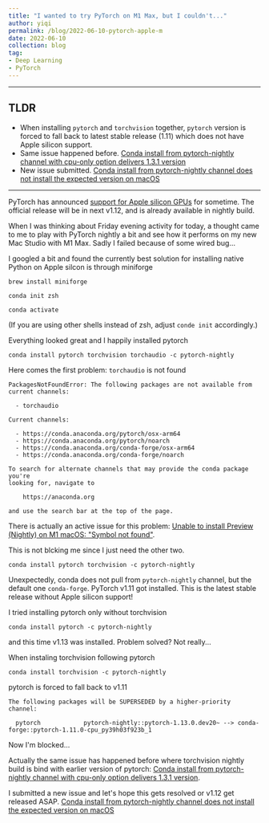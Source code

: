 ```yaml
---
title: "I wanted to try PyTorch on M1 Max, but I couldn't..."
author: yiqi
permalink: /blog/2022-06-10-pytorch-apple-m
date: 2022-06-10
collection: blog
tag:
- Deep Learning
- PyTorch
---
```


***
## TLDR

* When installing ```pytorch``` and ```torchvision``` together, ```pytorch``` version is forced to fall back to latest stable release (1.11) which does not have Apple silicon support.
* Same issue happened before. [Conda install from pytorch-nightly channel with cpu-only option delivers 1.3.1 version](https://github.com/pytorch/pytorch/issues/33103)
* New issue submitted. [Conda install from pytorch-nightly channel does not install the expected version on macOS](https://github.com/pytorch/pytorch/issues/79337)

***

PyTorch has announced [support for Apple silicon GPUs](https://pytorch.org/blog/introducing-accelerated-pytorch-training-on-mac/) for sometime. The official release will be in next v1.12, and is already available in nightly build.

When I was thinking about Friday evening activity for today, a thought came to me to play with PyTorch nightly a bit and see how it performs on my new Mac Studio with M1 Max. Sadly I failed because of some wired bug...

I googled a bit and found the currently best solution for installing native Python on Apple silcon is through miniforge

```
brew install miniforge

conda init zsh

conda activate
```

(If you are using other shells instead of zsh, adjust ```conde init``` accordingly.)

Everything looked great and I happily installed pytorch

```
conda install pytorch torchvision torchaudio -c pytorch-nightly
```

Here comes the first problem: ```torchaudio``` is not found

```
PackagesNotFoundError: The following packages are not available from current channels:

  - torchaudio

Current channels:

  - https://conda.anaconda.org/pytorch/osx-arm64
  - https://conda.anaconda.org/pytorch/noarch
  - https://conda.anaconda.org/conda-forge/osx-arm64
  - https://conda.anaconda.org/conda-forge/noarch

To search for alternate channels that may provide the conda package you're
looking for, navigate to

    https://anaconda.org

and use the search bar at the top of the page.
```

There is actually an active issue for this problem: [Unable to install Preview (Nightly) on M1 macOS: "Symbol not found"](https://github.com/pytorch/pytorch/issues/78681).

This is not blcking me since I just need the other two.

```
conda install pytorch torchvision -c pytorch-nightly
```

Unexpectedly, conda does not pull from ```pytorch-nightly``` channel, but the default one ```conda-forge```. PyTorch v1.11 got installed. This is the latest stable release without Apple silicon support!

I tried installing pytorch only without torchvision

```
conda install pytorch -c pytorch-nightly
```

and this time v1.13 was installed. Problem solved? Not really...

When instaling torchvision following pytorch

```
conda install torchvision -c pytorch-nightly
```

pytorch is forced to fall back to v1.11

```
The following packages will be SUPERSEDED by a higher-priority channel:

  pytorch            pytorch-nightly::pytorch-1.13.0.dev20~ --> conda-forge::pytorch-1.11.0-cpu_py39h03f923b_1
```

Now I'm blocked...

Actually the same issue has happened before where torchvision nightly build is bind with earlier version of pytorch: [Conda install from pytorch-nightly channel with cpu-only option delivers 1.3.1 version](https://github.com/pytorch/pytorch/issues/33103).

I submitted a new issue and let's hope this gets resolved or v1.12 get released ASAP. [Conda install from pytorch-nightly channel does not install the expected version on macOS](https://github.com/pytorch/pytorch/issues/79337)